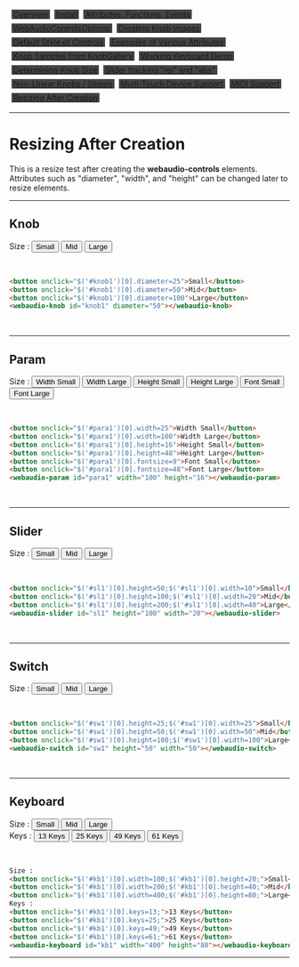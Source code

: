 <script src="../webaudio-controls.js"></script>

<style>
.item{
  background:#444;
  margin:4px;
  padding:0px 3px;
}
</style>
<div style="display:flex;width:100%;flex-wrap:wrap">
<div class="item"><a href="./index.html">Overview</a></div>
<div class="item"><a href="./install.html">Install</a></div>
<div class="item"><a href="./specs.html">Attributes, Functions, Events</a></div>
<div class="item"><a href="./options.html">WebAudioControlsOptions</a></div>
<div class="item"><a href="./knobimage.html">Creating Knob Images</a></div>
<div class="item"><a href="./defstyle.html">Default Style of Controls</a></div>
<div class="item"><a href="./attributes.html">Examples of Various Attributes</a></div>
<div class="item"><a href="./knobsamples.html">Knob Samples from KnobGallery</a></div>
<div class="item"><a href="./keyboard.html">Working Keyboard Demo</a></div>
<div class="item"><a href="./knobsize.html">Determining Knob Size</a></div>
<div class="item"><a href="./tracking.html">Slider tracking "rel" and "abs"</a></div>
<div class="item"><a href="./nonlinear.html">Non-Linear Knobs / Sliders</a></div>
<div class="item"><a href="./multifader.html">Multi-Touch Device Support</a></div>
<div class="item"><a href="./midisupport.html">MIDI Support</a></div>
<div class="item"><a href="./resizetest.html">Resizing After Creation</a></div>
</div>

---

# Resizing After Creation  

This is a resize test after creating the **webaudio-controls** elements.
Attributes such as "diameter", "width", and "height" can be changed later to resize elements.  
  

---

## Knob
Size :
<button onclick="$('#knob1')[0].diameter=25">Small</button>
<button onclick="$('#knob1')[0].diameter=50">Mid</button>
<button onclick="$('#knob1')[0].diameter=100">Large</button>  
<webaudio-knob id="knob1" diameter="50"></webaudio-knob>
  
<br/>

```html
<button onclick="$('#knob1')[0].diameter=25">Small</button>
<button onclick="$('#knob1')[0].diameter=50">Mid</button>
<button onclick="$('#knob1')[0].diameter=100">Large</button>  
<webaudio-knob id="knob1" diameter="50"></webaudio-knob>
```  
  
<br/>

---

## Param  
Size :
<button onclick="$('#para1')[0].width=25">Width Small</button>
<button onclick="$('#para1')[0].width=100">Width Large</button>
<button onclick="$('#para1')[0].height=16">Height Small</button>
<button onclick="$('#para1')[0].height=48">Height Large</button>
<button onclick="$('#para1')[0].fontsize=9">Font Small</button>
<button onclick="$('#para1')[0].fontsize=48">Font Large</button>  
<webaudio-param id="para1" width="100" height="16"></webaudio-param>  
  
<br/>

```html
<button onclick="$('#para1')[0].width=25">Width Small</button>
<button onclick="$('#para1')[0].width=100">Width Large</button>
<button onclick="$('#para1')[0].height=16">Height Small</button>
<button onclick="$('#para1')[0].height=48">Height Large</button>
<button onclick="$('#para1')[0].fontsize=9">Font Small</button>
<button onclick="$('#para1')[0].fontsize=48">Font Large</button>  
<webaudio-param id="para1" width="100" height="16"></webaudio-param>  
```
  
<br/>

---

## Slider
Size :
<button onclick="$('#sl1')[0].height=50;$('#sl1')[0].width=10">Small</button>
<button onclick="$('#sl1')[0].height=100;$('#sl1')[0].width=20">Mid</button>
<button onclick="$('#sl1')[0].height=200;$('#sl1')[0].width=40">Large</button>  
<webaudio-slider id="sl1" height="100" width="20"></webaudio-slider>  

<br/>

```html
<button onclick="$('#sl1')[0].height=50;$('#sl1')[0].width=10">Small</button>
<button onclick="$('#sl1')[0].height=100;$('#sl1')[0].width=20">Mid</button>
<button onclick="$('#sl1')[0].height=200;$('#sl1')[0].width=40">Large</button>  
<webaudio-slider id="sl1" height="100" width="20"></webaudio-slider>  
```
  
<br/>

---

## Switch
Size :
<button onclick="$('#sw1')[0].height=25;$('#sw1')[0].width=25">Small</button>
<button onclick="$('#sw1')[0].height=50;$('#sw1')[0].width=50">Mid</button>
<button onclick="$('#sw1')[0].height=100;$('#sw1')[0].width=100">Large</button>  
<webaudio-switch id="sw1" height="50" width="50"></webaudio-switch>

<br/>

```html
<button onclick="$('#sw1')[0].height=25;$('#sw1')[0].width=25">Small</button>
<button onclick="$('#sw1')[0].height=50;$('#sw1')[0].width=50">Mid</button>
<button onclick="$('#sw1')[0].height=100;$('#sw1')[0].width=100">Large</button>  
<webaudio-switch id="sw1" height="50" width="50"></webaudio-switch>
```
  
<br/>

---

## Keyboard
Size :
<button onclick="$('#kb1')[0].width=100;$('#kb1')[0].height=20;">Small</button>
<button onclick="$('#kb1')[0].width=200;$('#kb1')[0].height=40;">Mid</button>
<button onclick="$('#kb1')[0].width=400;$('#kb1')[0].height=80;">Large</button>  
Keys :
<button onclick="$('#kb1')[0].keys=13;">13 Keys</button>
<button onclick="$('#kb1')[0].keys=25;">25 Keys</button>
<button onclick="$('#kb1')[0].keys=49;">49 Keys</button>
<button onclick="$('#kb1')[0].keys=61;">61 Keys</button>  
<webaudio-keyboard id="kb1" width="400" height="80"></webaudio-keyboard>
  
<br/>

```html
Size :
<button onclick="$('#kb1')[0].width=100;$('#kb1')[0].height=20;">Small</button>
<button onclick="$('#kb1')[0].width=200;$('#kb1')[0].height=40;">Mid</button>
<button onclick="$('#kb1')[0].width=400;$('#kb1')[0].height=80;">Large</button>  
Keys :
<button onclick="$('#kb1')[0].keys=13;">13 Keys</button>
<button onclick="$('#kb1')[0].keys=25;">25 Keys</button>
<button onclick="$('#kb1')[0].keys=49;">49 Keys</button>
<button onclick="$('#kb1')[0].keys=61;">61 Keys</button>  
<webaudio-keyboard id="kb1" width="400" height="80"></webaudio-keyboard>
```  
  
---
